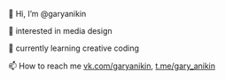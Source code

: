 👋 Hi, I’m @garyanikin

👀 interested in media design

🌱 currently learning creative coding

📫 How to reach me [vk.com/garyanikin](https://vk.com/garyanikin), [t.me/gary_anikin](https://t.me/gary_anikin)

<!---
garyanikin/garyanikin is a ✨ special ✨ repository because its `README.md` (this file) appears on your GitHub profile.
You can click the Preview link to take a look at your changes.
--->
